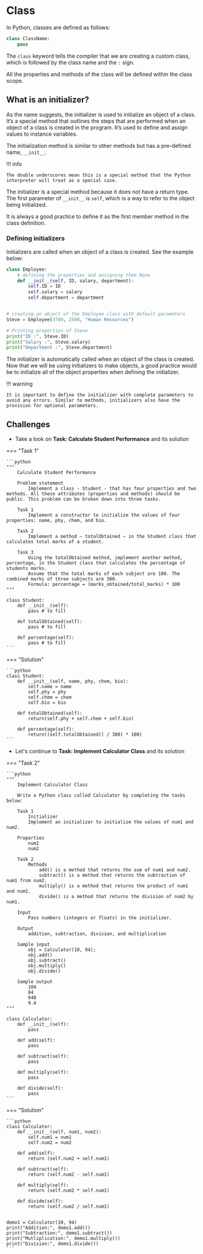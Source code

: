# Class

In Python, classes are defined as follows:

```python
class ClassName:
    pass
```

The `class` keyword tells the compiler that we are creating a custom class, which is followed by the class name and the `:` sign.

All the properties and methods of the class will be defined within the class scope.

## What is an initializer?

As the name suggests, the initializer is used to initialize an object of a class. It’s a special method that outlines the steps that are performed when an object of a class is created in the program. It’s used to define and assign values to instance variables.

The initialization method is similar to other methods but has a pre-defined name, `__init__`.

!!! info

    The double underscores mean this is a special method that the Python interpreter will treat as a special case.

The initializer is a special method because it does not have a return type. The first parameter of `__init__` is `self`, which is a way to refer to the object being initialized.

It is always a good practice to define it as the first member method in the class definition.

### Defining initializers

Initializers are called when an object of a class is created. See the example below:

```python
class Employee:
    # defining the properties and assigning them None
    def __init__(self, ID, salary, department):
        self.ID = ID
        self.salary = salary
        self.department = department


# creating an object of the Employee class with default parameters
Steve = Employee(3789, 2500, "Human Resources")

# Printing properties of Steve
print("ID :", Steve.ID)
print("Salary :", Steve.salary)
print("Department :", Steve.department)
```

The initializer is automatically called when an object of the class is created. Now that we will be using initializers to make objects, a good practice would be to initialize all of the object properties when defining the initializer.

!!! warning

    It is important to define the initializer with complete parameters to avoid any errors. Similar to methods, initializers also have the provision for optional parameters.

## Challenges

- Take a look on **Task: Calculate Student Performance** and its solution

=== "Task 1"

    ```python
    """
        Calculate Student Performance

        Problem statement
            Implement a class - Student - that has four properties and two methods. All these attributes (properties and methods) should be public. This problem can be broken down into three tasks.

        Task 1
            Implement a constructor to initialize the values of four properties: name, phy, chem, and bio.

        Task 2
            Implement a method – totalObtained – in the Student class that calculates total marks of a student.

        Task 3
            Using the totalObtained method, implement another method, percentage, in the Student class that calculates the percentage of students marks.
            Assume that the total marks of each subject are 100. The combined marks of three subjects are 300.
            Formula: percentage = (marks_obtained/total_marks) * 100
    """

    class Student:
        def __init__(self):
            pass # to fill

        def totalObtained(self):
            pass # to fill

        def percentage(self):
            pass # to fill
    ```

=== "Solution"

    ```python
    class Student:
        def __init__(self, name, phy, chem, bio):
            self.name = name
            self.phy = phy
            self.chem = chem
            self.bio = bio

        def totalObtained(self):
            return(self.phy + self.chem + self.bio)

        def percentage(self):
            return((self.totalObtained() / 300) * 100)
    ```

- Let's continue to **Task: Implement Calculator Class** and its solution

=== "Task 2"

    ```python
    """
        Implement Calculator Class

        Write a Python class called Calculator by completing the tasks below:

        Task 1
            Initializer
            Implement an initializer to initialize the values of num1 and num2.

        Properties
            num1
            num2

        Task 2
            Methods
                add() is a method that returns the sum of num1 and num2.
                subtract() is a method that returns the subtraction of num1 from num2.
                multiply() is a method that returns the product of num1 and num2.
                divide() is a method that returns the division of num2 by num1.

        Input
            Pass numbers (integers or floats) in the initializer.

        Output
            addition, subtraction, division, and multiplication

        Sample input
            obj = Calculator(10, 94);
            obj.add()
            obj.subtract()
            obj.multiply()
            obj.divide()

        Sample output
            104
            84
            940
            9.4
    """

    class Calculator:
        def __init__(self):
            pass

        def add(self):
            pass

        def subtract(self):
            pass

        def multiply(self):
            pass

        def divide(self):
            pass
    ```

=== "Solution"

    ```python
    class Calculator:
        def __init__(self, num1, num2):
            self.num1 = num1
            self.num2 = num2

        def add(self):
            return (self.num2 + self.num1)

        def subtract(self):
            return (self.num2 - self.num1)

        def multiply(self):
            return (self.num2 * self.num1)

        def divide(self):
            return (self.num2 / self.num1)


    demo1 = Calculator(10, 94)
    print("Addition:", demo1.add())
    print("Subtraction:", demo1.subtract())
    print("Mutliplication:", demo1.multiply())
    print("Division:", demo1.divide())
    ```
